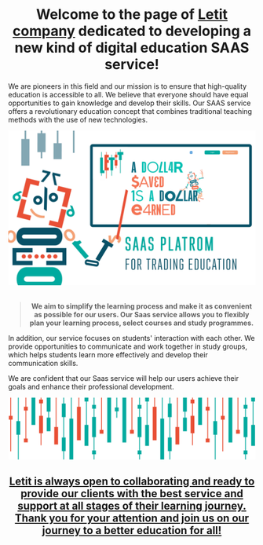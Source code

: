 <h1 align="center">Welcome to the page of <a href="https://letit.app/" target="_blank" rel="noopener">Letit company</a> dedicated to developing a new kind of digital education SAAS service!</h1>
<p>We are pioneers in this field and our mission is to ensure that high-quality education is accessible to all. We believe that everyone should have equal opportunities to gain knowledge and develop their skills.&nbsp;Our SAAS service offers a revolutionary education concept that combines traditional teaching methods with the use of new technologies.</p>
<p align="center"><img src="https://github.com/letit-development/.github/blob/main/letit_for_github.jpg" alt="Letit SAAS" />&nbsp;</p>
<blockquote>
<p style="text-align: center;"><strong>We aim to simplify the learning process and make it as convenient as possible for our users. Our Saas service allows you to flexibly plan your learning process, select courses and study programmes.</strong></p>
</blockquote>
<p>In addition, our service focuses on students' interaction with each other. We provide opportunities to communicate and work together in study groups, which helps students learn more effectively and develop their communication skills.</p>
<p>We are confident that our Saas service will help our users achieve their goals and enhance their professional development.</p>
<p><img src="https://github.com/letit-development/.github/blob/main/letit_github_image.jpg" alt="" /></p>
<h2 align="center"><a href="https://letit.app/" target="_blank" rel="dofollow noopener"> Letit is always open to collaborating and ready to provide our clients with the best service and support at all stages of their learning journey. Thank you for your attention and join us on our journey to a better education for all!</a></h2>

